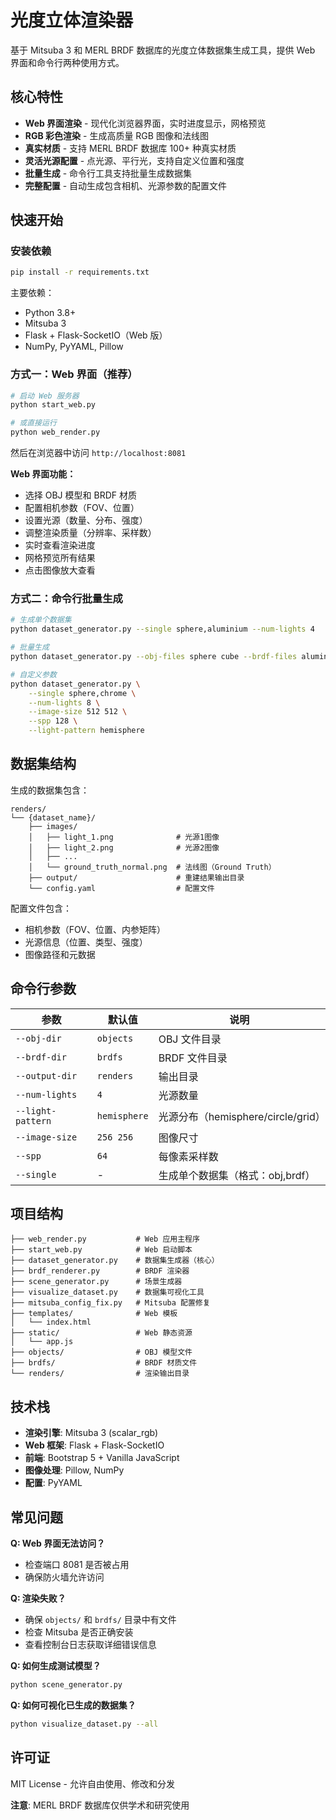 # 光度立体渲染器

基于 Mitsuba 3 和 MERL BRDF 数据库的光度立体数据集生成工具，提供 Web 界面和命令行两种使用方式。

## 核心特性

- **Web 界面渲染** - 现代化浏览器界面，实时进度显示，网格预览
- **RGB 彩色渲染** - 生成高质量 RGB 图像和法线图
- **真实材质** - 支持 MERL BRDF 数据库 100+ 种真实材质
- **灵活光源配置** - 点光源、平行光，支持自定义位置和强度
- **批量生成** - 命令行工具支持批量生成数据集
- **完整配置** - 自动生成包含相机、光源参数的配置文件

## 快速开始

### 安装依赖

```bash
pip install -r requirements.txt
```

主要依赖：
- Python 3.8+
- Mitsuba 3
- Flask + Flask-SocketIO（Web 版）
- NumPy, PyYAML, Pillow

### 方式一：Web 界面（推荐）

```bash
# 启动 Web 服务器
python start_web.py

# 或直接运行
python web_render.py
```

然后在浏览器中访问 `http://localhost:8081`

**Web 界面功能：**
- 选择 OBJ 模型和 BRDF 材质
- 配置相机参数（FOV、位置）
- 设置光源（数量、分布、强度）
- 调整渲染质量（分辨率、采样数）
- 实时查看渲染进度
- 网格预览所有结果
- 点击图像放大查看

### 方式二：命令行批量生成

```bash
# 生成单个数据集
python dataset_generator.py --single sphere,aluminium --num-lights 4

# 批量生成
python dataset_generator.py --obj-files sphere cube --brdf-files aluminium brass --num-lights 6

# 自定义参数
python dataset_generator.py \
    --single sphere,chrome \
    --num-lights 8 \
    --image-size 512 512 \
    --spp 128 \
    --light-pattern hemisphere
```

## 数据集结构

生成的数据集包含：

```
renders/
└── {dataset_name}/
    ├── images/
    │   ├── light_1.png              # 光源1图像
    │   ├── light_2.png              # 光源2图像
    │   ├── ...
    │   └── ground_truth_normal.png  # 法线图（Ground Truth）
    ├── output/                      # 重建结果输出目录
    └── config.yaml                  # 配置文件
```

配置文件包含：
- 相机参数（FOV、位置、内参矩阵）
- 光源信息（位置、类型、强度）
- 图像路径和元数据

## 命令行参数

| 参数 | 默认值 | 说明 |
|------|--------|------|
| `--obj-dir` | `objects` | OBJ 文件目录 |
| `--brdf-dir` | `brdfs` | BRDF 文件目录 |
| `--output-dir` | `renders` | 输出目录 |
| `--num-lights` | `4` | 光源数量 |
| `--light-pattern` | `hemisphere` | 光源分布（hemisphere/circle/grid） |
| `--image-size` | `256 256` | 图像尺寸 |
| `--spp` | `64` | 每像素采样数 |
| `--single` | - | 生成单个数据集（格式：obj,brdf） |

## 项目结构

```
├── web_render.py           # Web 应用主程序
├── start_web.py            # Web 启动脚本
├── dataset_generator.py    # 数据集生成器（核心）
├── brdf_renderer.py        # BRDF 渲染器
├── scene_generator.py      # 场景生成器
├── visualize_dataset.py    # 数据集可视化工具
├── mitsuba_config_fix.py   # Mitsuba 配置修复
├── templates/              # Web 模板
│   └── index.html
├── static/                 # Web 静态资源
│   └── app.js
├── objects/                # OBJ 模型文件
├── brdfs/                  # BRDF 材质文件
└── renders/                # 渲染输出目录
```

## 技术栈

- **渲染引擎**: Mitsuba 3 (scalar_rgb)
- **Web 框架**: Flask + Flask-SocketIO
- **前端**: Bootstrap 5 + Vanilla JavaScript
- **图像处理**: Pillow, NumPy
- **配置**: PyYAML

## 常见问题

**Q: Web 界面无法访问？**
- 检查端口 8081 是否被占用
- 确保防火墙允许访问

**Q: 渲染失败？**
- 确保 `objects/` 和 `brdfs/` 目录中有文件
- 检查 Mitsuba 是否正确安装
- 查看控制台日志获取详细错误信息

**Q: 如何生成测试模型？**
```bash
python scene_generator.py
```

**Q: 如何可视化已生成的数据集？**
```bash
python visualize_dataset.py --all
```

## 许可证

MIT License - 允许自由使用、修改和分发

**注意**: MERL BRDF 数据库仅供学术和研究使用